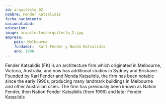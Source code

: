 ```yaml
---
id: arquitecto_02
nombre: Fender Katsalidis
fecha_nacimiento: 
nacionalidad: 
educacion: 
image: arquitectos/arquitecto_2.jpg
empresa: 
    pais: Melbourne
    fundador:  Karl Fender y Nonda Katsalidis
    ano: 1996
---
```

Fender Katsalidis (FK) is an architecture firm which originated in Melbourne, Victoria, Australia, and now has additional studios in Sydney and Brisbane. Founded by Karl Fender and Nonda Katsalidis, the firm has been notable since the early 1990s, producing many landmark buildings in Melbourne and other Australian cities. The firm has previously been known as Nation Fender, then Nation Fender Katsalidis (from 1996) and later Fender Katsalidis